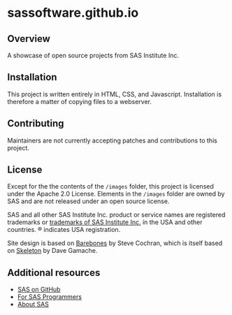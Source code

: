# sassoftware.github.io

## Overview
A showcase of open source projects from SAS Institute Inc.

## Installation
This project is written entirely in HTML, CSS, and Javascript.
Installation is therefore a matter of copying files to a webserver.

## Contributing
Maintainers are not currently accepting patches and contributions to this project.

## License
Except for the the contents of the `/images` folder, this project is licensed under the Apache 2.0 License.
Elements in the `/images` folder are owned by SAS and are not released under an open source license.

SAS and all other SAS Institute Inc. product or service names are registered trademarks or [trademarks of SAS Institute Inc.](https://www.sas.com/en_us/legal/trademarks.html) in the USA and other countries. ® indicates USA registration.

Site design is based on [Barebones](https://github.com/acahir/Barebones) by Steve Cochran, which is itself based on [Skeleton](https://github.com/dhg/Skeleton) by Dave Gamache.

## Additional resources

* [SAS on GitHub](https://github.com/sassoftware)
* [For SAS Programmers](https://developer.sas.com/)
* [About SAS](https://www.sas.com/en_us/home.html)

